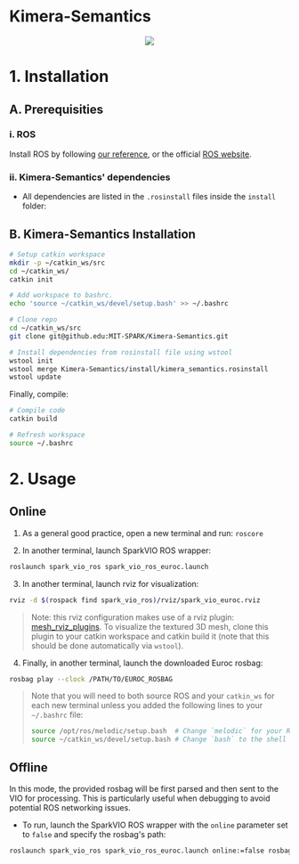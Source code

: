 # Kimera-Semantics

<div align="center">
    <img src="docs/media/kimera_semantics.gif">
</div>

# 1. Installation

## A. Prerequisities

### i. ROS

Install ROS by following [our reference](./docs/ros_installation.md), or the official [ROS website](https://www.ros.org/install/).

### ii. Kimera-Semantics' dependencies

- All dependencies are listed in the `.rosinstall` files inside the `install` folder:

## B. Kimera-Semantics Installation

```bash
# Setup catkin workspace
mkdir -p ~/catkin_ws/src
cd ~/catkin_ws/
catkin init

# Add workspace to bashrc.
echo 'source ~/catkin_ws/devel/setup.bash' >> ~/.bashrc

# Clone repo
cd ~/catkin_ws/src
git clone git@github.edu:MIT-SPARK/Kimera-Semantics.git

# Install dependencies from rosinstall file using wstool
wstool init
wstool merge Kimera-Semantics/install/kimera_semantics.rosinstall
wstool update
```

Finally, compile:

```bash
# Compile code
catkin build

# Refresh workspace
source ~/.bashrc
```

# 2. Usage

## Online
  1. As a general good practice, open a new terminal and run: `roscore`

  2. In another terminal, launch SparkVIO ROS wrapper:
  ```bash
  roslaunch spark_vio_ros spark_vio_ros_euroc.launch
  ```

  3. In another terminal, launch rviz for visualization:
  ```bash
  rviz -d $(rospack find spark_vio_ros)/rviz/spark_vio_euroc.rviz
  ```
  > Note: this rviz configuration makes use of a rviz plugin: [mesh_rviz_plugins](https://github.com/ToniRV/mesh_rviz_plugins). To visualize the textured 3D mesh, clone this plugin to your catkin workspace and catkin build it (note that this should be done automatically via `wstool`).

  4. Finally, in another terminal, launch the downloaded Euroc rosbag:
  ```bash
  rosbag play --clock /PATH/TO/EUROC_ROSBAG 
  ```

  > Note that you will need to both source ROS and your `catkin_ws` for each new terminal unless you added the following lines to your `~/.bashrc` file:
  > ```bash
  > source /opt/ros/melodic/setup.bash  # Change `melodic` for your ROS distribution.
  > source ~/catkin_ws/devel/setup.bash # Change `bash` to the shell you use.
  > ```

## Offline
  In this mode, the provided rosbag will be first parsed and then sent to the VIO for processing.
  This is particularly useful when debugging to avoid potential ROS networking issues.
  - To run, launch the SparkVIO ROS wrapper with the `online` parameter set to `false` and specify the rosbag's path:
  ```bash
  roslaunch spark_vio_ros spark_vio_ros_euroc.launch online:=false rosbag_path:="PATH/TO/ROSBAG"
  ```
